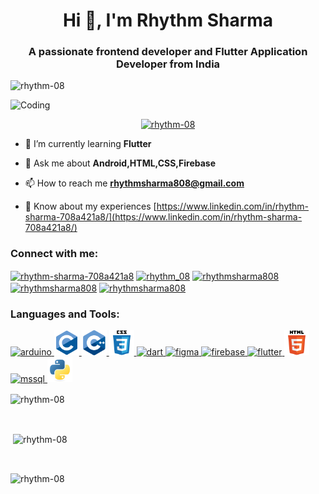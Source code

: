 <h1 align="center">Hi 👋, I'm Rhythm Sharma</h1>
<h3 align="center">A passionate frontend developer and Flutter Application Developer from India</h3>
<p align="left"> <img src="https://komarev.com/ghpvc/?username=rhythm-08&label=Profile%20views&color=0e75b6&style=flat" alt="rhythm-08" /> </p>
<img  alt="Coding" width="400" src="https://camo.githubusercontent.com/5ddf73ad3a205111cf8c686f687fc216c2946a75005718c8da5b837ad9de78c9/68747470733a2f2f7468756d62732e6766796361742e636f6d2f4576696c4e657874446576696c666973682d736d616c6c2e676966">


<br>
<p align="center"> <a href="https://github.com/ryo-ma/github-profile-trophy"><img src="https://github-profile-trophy.vercel.app/?username=rhythm-08" alt="rhythm-08" /></a> </p>

- 🌱 I’m currently learning **Flutter**

- 💬 Ask me about **Android,HTML,CSS,Firebase**

- 📫 How to reach me **rhythmsharma808@gmail.com**

- 📄 Know about my experiences [https://www.linkedin.com/in/rhythm-sharma-708a421a8/](https://www.linkedin.com/in/rhythm-sharma-708a421a8/)

<h3 align="left">Connect with me:</h3>
<p align="left">
<a href="https://linkedin.com/in/rhythm-sharma-708a421a8" target="blank"><img align="center" src="https://raw.githubusercontent.com/rahuldkjain/github-profile-readme-generator/master/src/images/icons/Social/linked-in-alt.svg" alt="rhythm-sharma-708a421a8" height="30" width="40" /></a>
<a href="https://www.codechef.com/users/rhythm_08" target="blank"><img align="center" src="https://cdn.jsdelivr.net/npm/simple-icons@3.1.0/icons/codechef.svg" alt="rhythm_08" height="30" width="40" /></a>
<a href="https://codeforces.com/profile/rhythmsharma808" target="blank"><img align="center" src="https://raw.githubusercontent.com/rahuldkjain/github-profile-readme-generator/master/src/images/icons/Social/codeforces.svg" alt="rhythmsharma808" height="30" width="40" /></a>
<a href="https://www.leetcode.com/rhythmsharma808" target="blank"><img align="center" src="https://raw.githubusercontent.com/rahuldkjain/github-profile-readme-generator/master/src/images/icons/Social/leet-code.svg" alt="rhythmsharma808" height="30" width="40" /></a>
<a href="https://auth.geeksforgeeks.org/user/rhythmsharma808" target="blank"><img align="center" src="https://raw.githubusercontent.com/rahuldkjain/github-profile-readme-generator/master/src/images/icons/Social/geeks-for-geeks.svg" alt="rhythmsharma808" height="30" width="40" /></a>
</p>

<h3 align="left">Languages and Tools:</h3>
<p align="left"> <a href="https://www.arduino.cc/" target="_blank" rel="noreferrer"> <img src="https://cdn.worldvectorlogo.com/logos/arduino-1.svg" alt="arduino" width="40" height="40"/> </a> <a href="https://www.cprogramming.com/" target="_blank" rel="noreferrer"> <img src="https://raw.githubusercontent.com/devicons/devicon/master/icons/c/c-original.svg" alt="c" width="40" height="40"/> </a> <a href="https://www.w3schools.com/cpp/" target="_blank" rel="noreferrer"> <img src="https://raw.githubusercontent.com/devicons/devicon/master/icons/cplusplus/cplusplus-original.svg" alt="cplusplus" width="40" height="40"/> </a> <a href="https://www.w3schools.com/css/" target="_blank" rel="noreferrer"> <img src="https://raw.githubusercontent.com/devicons/devicon/master/icons/css3/css3-original-wordmark.svg" alt="css3" width="40" height="40"/> </a> <a href="https://dart.dev" target="_blank" rel="noreferrer"> <img src="https://www.vectorlogo.zone/logos/dartlang/dartlang-icon.svg" alt="dart" width="40" height="40"/> </a> <a href="https://www.figma.com/" target="_blank" rel="noreferrer"> <img src="https://www.vectorlogo.zone/logos/figma/figma-icon.svg" alt="figma" width="40" height="40"/> </a> <a href="https://firebase.google.com/" target="_blank" rel="noreferrer"> <img src="https://www.vectorlogo.zone/logos/firebase/firebase-icon.svg" alt="firebase" width="40" height="40"/> </a> <a href="https://flutter.dev" target="_blank" rel="noreferrer"> <img src="https://www.vectorlogo.zone/logos/flutterio/flutterio-icon.svg" alt="flutter" width="40" height="40"/> </a> <a href="https://www.w3.org/html/" target="_blank" rel="noreferrer"> <img src="https://raw.githubusercontent.com/devicons/devicon/master/icons/html5/html5-original-wordmark.svg" alt="html5" width="40" height="40"/> </a> <a href="https://www.microsoft.com/en-us/sql-server" target="_blank" rel="noreferrer"> <img src="https://www.svgrepo.com/show/303229/microsoft-sql-server-logo.svg" alt="mssql" width="40" height="40"/> </a> <a href="https://www.python.org" target="_blank" rel="noreferrer"> <img src="https://raw.githubusercontent.com/devicons/devicon/master/icons/python/python-original.svg" alt="python" width="40" height="40"/> </a> </p>

<p><img align="center" src="https://github-readme-stats.vercel.app/api/top-langs?username=rhythm-08&show_icons=true&locale=en&layout=compact" alt="rhythm-08" /></p>
<br>
<p>&nbsp;<img align="center" src="https://github-readme-stats.vercel.app/api?username=rhythm-08&show_icons=true&locale=en" alt="rhythm-08" /></p>
<br>
<p><img align="center" src="https://github-readme-streak-stats.herokuapp.com/?user=rhythm-08&" alt="rhythm-08" /></p>
